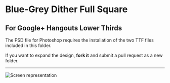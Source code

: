 # Blue-Grey Dither Full Square
## For Google+ Hangouts Lower Thirds

The PSD file for Photoshop requires the installation of the two TTF files included in this folder.

If you want to expand the design, **fork it** and submit a pull request as a new folder.

----------
![Screen representation](https://github.com/inetbiz/Hangout-lower-thirds/blob/master/version-1/version-1.png)

